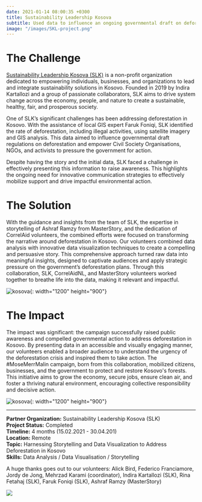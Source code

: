 ```yaml
---
date: 2021-01-14 08:00:35 +0300
title: Sustainability Leadership Kosova
subtitle: Used data to influence an ongoing governmental draft on deforestation regulation strategy as well as empower civil groups to increase pressure on the government to act.
image: "/images/SKL-project.png"
---
```


# The Challenge
[Sustainability Leadership Kosova (SLK)](https://www.slkosova.org/) is a non-profit organization dedicated to empowering individuals, businesses, and organizations to lead and integrate sustainability solutions in Kosovo. Founded in 2019 by Indira Kartallozi and a group of passionate collaborators, SLK aims to drive system change across the economy, people, and nature to create a sustainable, healthy, fair, and prosperous society.

One of SLK’s significant challenges has been addressing deforestation in Kosovo. With the assistance of local GIS expert Faruk Foniqi, SLK identified the rate of deforestation, including illegal activities, using satellite imagery and GIS analysis. This data aimed to influence governmental draft regulations on deforestation and empower Civil Society Organisations, NGOs, and activists to pressure the government for action.

Despite having the story and the initial data, SLK faced a challenge in effectively presenting this information to raise awareness. This highlights the ongoing need for innovative communication strategies to effectively mobilize support and drive impactful environmental action.

# The Solution
With the guidance and insights from the team of SLK, the expertise in storytelling of Ashraf Ramzy from MasterStory, and the dedication of CorrelAid volunteers, the combined efforts were focused on transforming the narrative around deforestation in Kosovo. Our volunteers combined data analysis with innovative data visualization techniques to create a compelling and persuasive story. This comprehensive approach turned raw data into meaningful insights, designed to captivate audiences and apply strategic pressure on the government’s deforestation plans. Through this collaboration, SLK, CorrelAidNL, and MasterStory volunteers worked together to breathe life into the data, making it relevant and impactful.

![kosova](/images/kosova.png){: width="1200" height="900"}

# The Impact
The impact was significant: the campaign successfully raised public awareness and compelled governmental action to address deforestation in Kosovo. By presenting data in an accessible and visually engaging manner, our volunteers enabled a broader audience to understand the urgency of the deforestation crisis and inspired them to take action. The #MoseMerrMalin campaign, born from this collaboration, mobilized citizens, businesses, and the government to protect and restore Kosovo's forests. This initiative aims to grow the economy, secure jobs, ensure clean air, and foster a thriving natural environment, encouraging collective responsibility and decisive action.

![kosova](/images/kosova2.gif){: width="1200" height="900"}

---


<b>Partner Organization:</b> Sustainability Leadership Kosova (SLK) <br />
<b>Project Status:</b> Completed  <br />
<b>Timeline:</b> 4 months (15.02.2021 - 30.04.201)  <br />
<b>Location:</b> Remote<br />
<b>Topic:</b> Harnessing Storytelling and Data Visualization to Address Deforestation in Kosovo <br />
<b>Skills:</b> Data Analysis / Data Visualisation / Storytelling

A huge thanks goes out to our volunteers: Alick Bird, Federico Franciamore, Jordy de Jong, Mehrzad Karami (coordinator),  Indira Kartallozi (SLK), Rina Fetahaj (SLK), Faruk Foniqi (SLK), Ashraf Ramzy (MasterStory) <br />

![](/images/SKL-project.png)